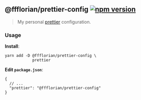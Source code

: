 ## @ffflorian/prettier-config [![npm version](https://img.shields.io/npm/v/@ffflorian/prettier-config.svg)](https://npmjs.com/package/@ffflorian/prettier-config)

> My personal [prettier](https://prettier.io) configuration.

### Usage

**Install**:

```
yarn add -D @ffflorian/prettier-config \
            prettier
```

**Edit `package.json`**:

```jsonc
{
  // ...
  "prettier": "@ffflorian/prettier-config"
}
```
